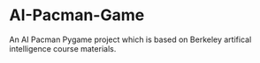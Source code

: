 # AI-Pacman-Game
An AI Pacman Pygame project which is based on Berkeley artifical intelligence course materials. 
